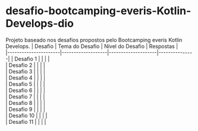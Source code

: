 # desafio-bootcamping-everis-Kotlin-Develops-dio
Projeto baseado nos desafios propostos pelo Bootcamping everis Kotlin Develops.
|       Desafio        |  Tema do Desafio  |  Nível do Desafio  |   Respostas   |   
|----------------------|-------------------|--------------------|---------------|
|      Desafio 1       |                   |                    |               |   
|      Desafio 2       |                   |                    |               |   
|      Desafio 3       |                   |                    |               |   
|      Desafio 4       |                   |                    |               |   
|      Desafio 5       |                   |                    |               |   
|      Desafio 6       |                   |                    |               |   
|      Desafio 7       |                   |                    |               |   
|      Desafio 8       |                   |                    |               |   
|      Desafio 9       |                   |                    |               |   
|      Desafio 10      |                   |                    |               |   
|      Desafio 11      |                   |                    |               |   
  

